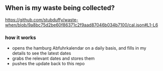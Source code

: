 ## When is my waste being collected?
  https://github.com/stubduffy/waste-when/blob/9a8bc75d2be60f86371c2f9aad87046b034b7100/cal.json#L1-L6
  
  ### how it works
  - opens the hamburg Abfuhrkalendar on a daily basis, and fills in my details to see the latest dates
  - grabs the relevant dates and stores them
  - pushes the update back to this repo
  
